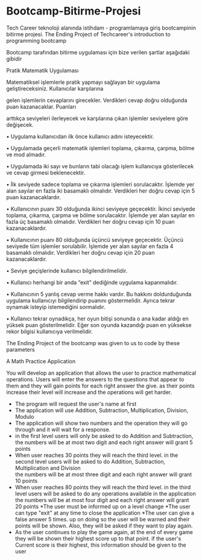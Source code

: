 # Bootcamp-Bitirme-Projesi
Tech Career teknoloji alanında istihdam - programlamaya giriş bootcampinin bitirme projesi. The Ending Project of Techcareer's introduction to programming bootcamp

Bootcamp tarafından bitirme uygulaması için bize verilen şartlar aşağıdaki gibidir

Pratik Matematik Uygulaması

Matematiksel işlemlerle pratik yapmayı sağlayan bir uygulama geliştireceksiniz. Kullanıcılar karşılarına

gelen işlemlerin cevaplarını girecekler. Verdikleri cevap doğru olduğunda puan kazanacaklar. Puanları

arttıkça seviyeleri ilerleyecek ve karşılarına çıkan işlemler seviyelere göre değişecek.

• Uygulama kullanıcıdan ilk önce kullanıcı adını isteyecektir.

• Uygulamada geçerli matematik işlemleri toplama, çıkarma, çarpma, bölme ve mod almadır.

• Uygulamada iki sayı ve bunların tabi olacağı işlem kullanıcıya gösterilecek ve cevap girmesi
beklenecektir.

• İlk seviyede sadece toplama ve çıkarma işlemleri sorulacaktır. İşlemde yer alan sayılar en fazla iki
basamaklı olmalıdır. Verdikleri her doğru cevap için 5 puan kazanacaklardır.

• Kullanıcının puanı 30 olduğunda ikinci seviyeye geçecektir. İkinci seviyede toplama, çıkarma,
çarpma ve bölme sorulacaktır. İşlemde yer alan sayılar en fazla üç basamaklı olmalıdır. Verdikleri
her doğru cevap için 10 puan kazanacaklardır.

• Kullanıcının puanı 80 olduğunda üçüncü seviyeye geçecektir. Üçüncü seviyede tüm işlemler
sorulabilir. İşlemde yer alan sayılar en fazla 4 basamaklı olmalıdır. Verdikleri her doğru cevap için
20 puan kazanacaklardır.

• Seviye geçişlerinde kullanıcı bilgilendirilmelidir.

• Kullanıcı herhangi bir anda “exit” dediğinde uygulama kapanmalıdır.

• Kullanıcının 5 yanlış cevap verme hakkı vardır. Bu hakkını doldurduğunda uygulama kullanıcıyı
bilgilendirip puanını göstermelidir. Ayrıca tekrar oynamak isteyip istemediğini sormalıdır.

• Kullanıcı tekrar oynadıkça, her oyun bitişi sonunda o ana kadar aldığı en yüksek puan
gösterilmelidir. Eğer son oyunda kazandığı puan en yüksekse rekor bilgisi kullanıcıya verilmelidir.


The Ending Project of the bootcamp was given to us to code by these parameters

A Math Practice Application

You will develop an application that allows the user to practice mathematical operations. 
Users will enter the answers to the questions that appear to them and they will gain points for each right answer the give.
as their points increase their level will increase and  the operations will get harder.
* The program will request the user's name at first
* The application will use Addition, Subtraction, Multiplication, Division, Modulo
* The application will show two numbers and the operation they will go through and it will wait for a response.
* in the first level users will only be asked to do Addition and Subtraction, the numbers will be at most two digit and each right answer will grant 5 points
* When user reaches 30 points they will reach the third level. in the second level users will be asked to do Addition, Subtraction, Multiplication and Division  
the numbers will be at most three digit and each right answer will grant 10 points
* When user reaches 80 points they will reach the third level. in the third level users will be asked to do any operations available in the application  
the numbers will be at most four digit and each right answer will grant 20 points
*The user must be informed up on a level change
*The user can type "exit" at any time to close the application
*The user can give a false answer 5 times. up on doing so the user will be warned and their points will be shown. Also, they will be asked if they want to play again.
* As the user continues to play the game again, at the end of every game they will be shown their highest score up to that point. if the user's
Current score is their highest, this information should be given to the user
